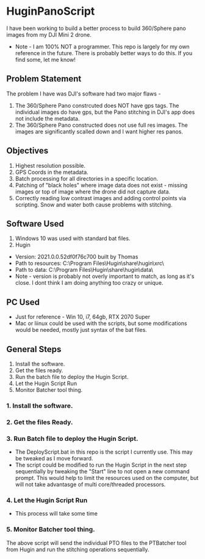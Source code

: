 # HuginPanoScript
I have been working to build a better process to build 360/Sphere pano images from my DJI Mini 2 drone.  
- Note - I am 100% NOT a programmer.  This repo is largely for my own reference in the future.  There is probably better ways to do this.  If you find some, let me know!


## Problem Statement
The problem I have was DJI's software had two major flaws - 
1. The 360/Sphere Pano constrcuted does NOT have gps tags.  The individual images do have gps, but the Pano stitching in DJI's app does not include the metadata.
2. The 360/Sphere Pano constructed does not use full res images.  The images are significantly scalled down and I want higher res panos.  


## Objectives
1. Highest resolution possible.
2. GPS Coords in the metadata.
3. Batch processing for all directories in a specific location.  
4. Patching of "black holes" where image data does not exist - missing images or top of image where the drone did not capture data.
5. Correctly reading low contrast images and adding control points via scripting.  Snow and water both cause problems with stitching.  


## Software Used
1. Windows 10 was used with standard bat files. 
2. Hugin
  - Version: 2021.0.0.52df0f76c700 built by Thomas
  - Path to resources: C:\Program Files\Hugin\share\hugin\xrc\
  - Path to data: C:\Program Files\Hugin\share\hugin\data\
  - Note - version is probably not overly important to match, as long as it's close.  I dont think I am doing anything too crazy or unique.  


## PC Used 
 - Just for reference - Win 10, i7, 64gb, RTX 2070 Super
 - Mac or liinux could be used with the scripts, but some modifications would be needed, mostly just syntax of the bat files.  


## General Steps
1. Install the software.
2. Get the files ready.
3. Run the batch file to deploy the Hugin Script.
4. Let the Hugin Script Run
5. Monitor Batcher tool thing.


### 1. Install the software.


### 2. Get the files Ready.


### 3. Run Batch file to deploy the Hugin Script.
  - The DeployScript.bat in this repo is the script I currently use.  This may be tweaked as I move forward.
  - The script could be modified to run the Hugin Script in the next step sequentially by tweaking the "Start" line to not open a new command prompt.  This would help to limit the resources used on the computer, but will not take advantasge of multi core/threaded processors.  

### 4. Let the Hugin Script Run
  - This process will take some time 

### 5. Monitor Batcher tool thing.
The above script will send the individual PTO files to the PTBatcher tool from Hugin and run the stitching operations sequentially.





